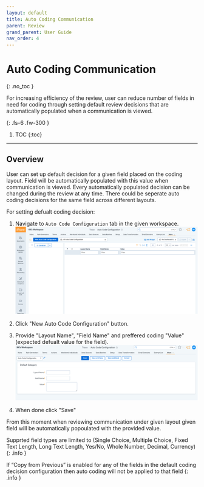 ```yaml
---
layout: default
title: Auto Coding Communication
parent: Review
grand_parent: User Guide
nav_order: 4
---
```


# Auto Coding Communication
{: .no_toc }

For increasing efficiency of the review, user can reduce number of fields in need for coding through setting default review decisions that are automatically populated when a communication is viewed.

{: .fs-6 .fw-300 }

1. TOC
{:toc}

---

## Overview

User can set up default decision for a given field placed on the coding layout. Field will be automatically populated with this value when communication is viewed. Every automatically populated decision can be changed during the review at any time. There could be seperate auto coding decisions for the same field across different layouts.

For setting defualt coding decision:

1. Navigate to `Auto Code Configuration` tab in the given workspace.
![Document Action Menu](media/auto_coding_communication/auto_coding_1.png)

2. Click "New Auto Code Configuration" button.

3. Provide "Layout Name", "Field Name" and preffered coding "Value" (expected defualt value for the field).
![Document Action Menu](media/auto_coding_communication/auto_coding_2.png)

4. When done click "Save" 

From this moment when reviewing communication under given layout given field will be automatically popoulated with the provided value.

Supprted field types are limited to (Single Choice, Multiple Choice, Fixed Text Length, Long Text Length, Yes/No, Whole Number, Decimal, Currency)
{: .info }

If “Copy from Previous” is enabled for any of the fields in the default coding decision configuration then auto coding will not be applied to that field
{: .info }